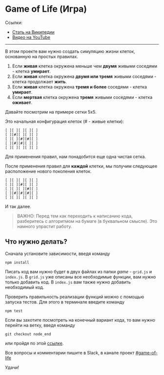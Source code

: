 # Game of Life (Игра)

Ссылки:

* [Стать на Википедии](https://ru.m.wikipedia.org/wiki/%D0%96%D0%B8%D0%B7%D0%BD%D1%8C_(%D0%B8%D0%B3%D1%80%D0%B0))
* [Видео на YouTube](https://youtu.be/CgOcEZinQ2I)

---

В этом проекте вам нужно создать симуляцию жизни клеток, основанную на простых правилах.

1. Если **живая** клетка окружена меньше чем **двумя** живыми соседями - клетка **умирает**.
2. Если **живая** клетка окружена **двумя или тремя** живыми соседями - клетка продолжает **жить**.
3. Если **живая** клетка окружена **тремя и более** соседями - клетка **умирает**.
4. Если **мертвая** клетка окружена **тремя** живыми соседями - клетка **оживает**.

Давайте посмотрим на примере сетки 5x5.

Это начальная конфигурация клеток (# - живые клетки):

```
[ ][ ][ ][ ][ ]
[ ][#][ ][ ][ ]
[ ][ ][#][#][ ]
[ ][#][#][ ][ ]
[ ][ ][ ][ ][ ]
```

Для применения правил, нам понадобится еще одна чистая сетка.

После применения правил для **каждой** клетки, мы получим следующее расположение нового поколения клеток.

```
[ ][ ][ ][ ][ ]
[ ][ ][#][ ][ ]
[ ][ ][ ][#][ ]
[ ][#][#][#][ ]
[ ][ ][ ][ ][ ]

```

И так далее.

> ВАЖНО: Перед тем как переходить к написанию кода, разберитесь с алгоритмом на бумаге (в буквальном смысле). Это намного упрастит работу.

## Что нужно делать?

Сначала установите зависимости, введя команду

```
npm install
```

Писать код вам нужно будет в двух файлах из папки *game* - `grid.js` и `index.js`. В `grid.js` уже описаны все необходимые функции, вам нужно только добавить код. В `index.js` вам также нужно добавить необходимый код.

Проверить правильность реализации функций можно с помощью запуска тестов. Для этого в терминале введите команду

```
npm test
```

Если вы захотите посмотреть на конечный вариант кода, то вам нужно перейти на ветку, введя команду

```
git checkout node_end
```

или пройдя по этой [ссылке](https://github.com/codedojo/game-of-life/tree/node_end).

Все вопросы и комментарии пишите в Slack, в канале проект [#game-of-life](https://codedojo-javascript.slack.com/messages/C6QN7SP8S/)

Удачи!
